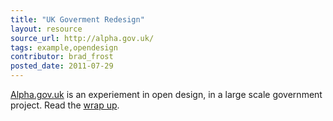 ```yaml
---
title: "UK Goverment Redesign"
layout: resource
source_url: http://alpha.gov.uk/
tags: example,opendesign
contributor: brad_frost
posted_date: 2011-07-29
---
```

[Alpha.gov.uk](http://alpha.gov.uk/) is an experiement in open design, in a large scale government project. Read the [wrap up](http://digital.cabinetoffice.gov.uk/2011/07/29/alpha-gov-uk-wrap-up/).